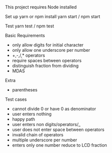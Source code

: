 This project requires Node installed

Set up
yarn or npm install
yarn start / npm start

Test
yarn test / npm test

Basic Requirements

- only allow digits for initial character
- only allow one underscore per number
- +,-,/,\* operators
- require spaces between operators
- distinguish fraction from dividing
- MDAS

Extra

- parentheses

Test cases

- cannot divide 0 or have 0 as denominator
- user enters nothing
- happy path
- user enters non digits/operators/\_
- user does not enter space between operators
- invalid chain of operators
- multiple underscore per number
- enters only one number reduce to LCD fraction

